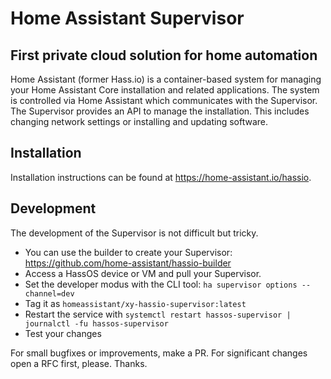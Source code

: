 # Home Assistant Supervisor

## First private cloud solution for home automation

Home Assistant (former Hass.io) is a container-based system for managing your
Home Assistant Core installation and related applications. The system is
controlled via Home Assistant which communicates with the Supervisor. The
Supervisor provides an API to manage the installation. This includes changing
network settings or installing and updating software.

## Installation

Installation instructions can be found at https://home-assistant.io/hassio.

## Development

The development of the Supervisor is not difficult but tricky.

- You can use the builder to create your Supervisor: https://github.com/home-assistant/hassio-builder
- Access a HassOS device or VM and pull your Supervisor.
- Set the developer modus with the CLI tool: `ha supervisor options --channel=dev`
- Tag it as `homeassistant/xy-hassio-supervisor:latest`
- Restart the service with `systemctl restart hassos-supervisor | journalctl -fu hassos-supervisor`
- Test your changes

For small bugfixes or improvements, make a PR. For significant changes open a RFC first, please. Thanks.
